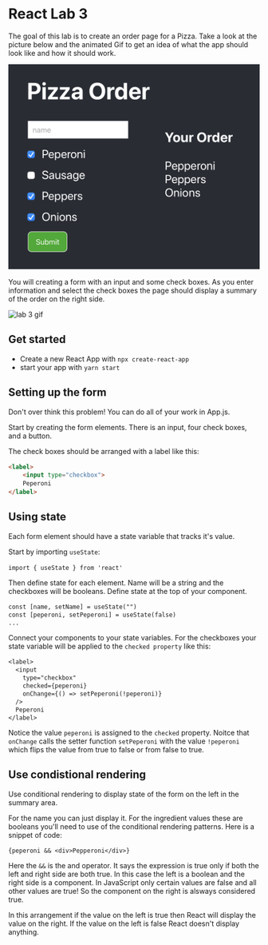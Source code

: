 # React Lab 3 

The goal of this lab is to create an order page for a Pizza. Take a look at the picture below and the animated Gif to get an idea of what the app should look like and how it should work. 

![lab 3 image](images/lab-3.png)

You will creating a form with an input and some check boxes. As you enter information and select the check boxes the page should display a summary of the order on the right side. 

![lab 3 gif](images/lab-3.gif)

## Get started 

- Create a new React App with `npx create-react-app`
- start your app with `yarn start`

## Setting up the form

Don't over think this problem! You can do all of your work in App.js. 

Start by creating the form elements. There is an input, four check boxes, and a button. 

The check boxes should be arranged with a label like this: 

```HTML
<label>
	<input type="checkbox">
	Peperoni
</label>
```

## Using state

Each form element should have a state variable that tracks it's value. 

Start by importing `useState`:

`import { useState } from 'react'`

Then define state for each element. Name will be a string and the checkboxes will be booleans. Define state at the top of your component. 

```JS
const [name, setName] = useState("")
const [peperoni, setPeperoni] = useState(false)
...
```

Connect your components to your state variables. For the checkboxes your state variable will be applied to the `checked property` like this:

```JS
<label>
  <input
    type="checkbox"
    checked={peperoni}
    onChange={() => setPeperoni(!peperoni)}
  />
  Peperoni
</label>
```

Notice the value `peperoni` is assigned to the `checked` property. Noitce that `onChange` calls the setter function `setPeperoni` with the value `!peperoni` which flips the value from true to false or from false to true. 

## Use condistional rendering

Use conditional rendering to display state of the form on the left in the summary area. 

For the name you can just display it. For the ingredient values these are booleans you'll need to use of the conditional rendering patterns. Here is a snippet of code: 

```JS
{peperoni && <div>Pepperoni</div>}
```

Here the `&&` is the and operator. It says the expression is true only if both the left and right side are both true. In this case the left is a boolean and the right side is a component. In JavaScript only certain values are false and all other values are true! So the component on the right is alsways considered true. 

In this arrangement if the value on the left is true then React will display the value on the right. If the value on the left is false React doesn't display anything. 